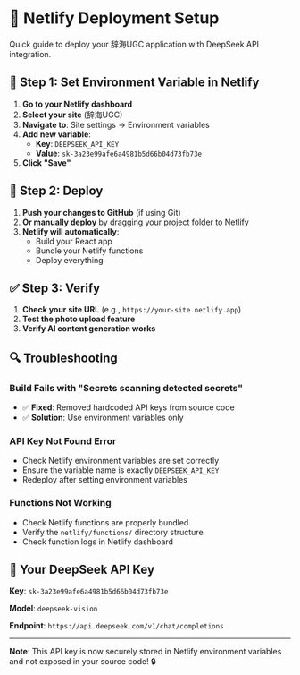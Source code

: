 # 🚀 Netlify Deployment Setup

Quick guide to deploy your 辞海UGC application with DeepSeek API integration.

## 🔑 Step 1: Set Environment Variable in Netlify

1. **Go to your Netlify dashboard**
2. **Select your site** (辞海UGC)
3. **Navigate to**: Site settings → Environment variables
4. **Add new variable**:
   - **Key**: `DEEPSEEK_API_KEY`
   - **Value**: `sk-3a23e99afe6a4981b5d66b04d73fb73e`
5. **Click "Save"**

## 🚀 Step 2: Deploy

1. **Push your changes to GitHub** (if using Git)
2. **Or manually deploy** by dragging your project folder to Netlify
3. **Netlify will automatically**:
   - Build your React app
   - Bundle your Netlify functions
   - Deploy everything

## ✅ Step 3: Verify

1. **Check your site URL** (e.g., `https://your-site.netlify.app`)
2. **Test the photo upload feature**
3. **Verify AI content generation works**

## 🔍 Troubleshooting

### Build Fails with "Secrets scanning detected secrets"
- ✅ **Fixed**: Removed hardcoded API keys from source code
- ✅ **Solution**: Use environment variables only

### API Key Not Found Error
- Check Netlify environment variables are set correctly
- Ensure the variable name is exactly `DEEPSEEK_API_KEY`
- Redeploy after setting environment variables

### Functions Not Working
- Check Netlify functions are properly bundled
- Verify the `netlify/functions/` directory structure
- Check function logs in Netlify dashboard

## 📱 Your DeepSeek API Key

**Key**: `sk-3a23e99afe6a4981b5d66b04d73fb73e`

**Model**: `deepseek-vision`

**Endpoint**: `https://api.deepseek.com/v1/chat/completions`

---

**Note**: This API key is now securely stored in Netlify environment variables and not exposed in your source code! 🔒
